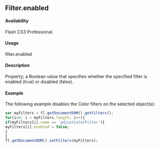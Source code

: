 ## Filter.enabled

#### Availability

Flash CS3 Professional.

#### Usage

filter.enabled

#### Description

Property; a Boolean value that specifies whether the specified filter is enabled (true) or disabled (false).

#### Example

The following example disables the Color filters on the selected object(s):
```javascript
var myFilters = fl.getDocumentDOM().getFilters();
for(i=0; i < myFilters.length; i++){
if(myFilters[i].name == 'adjustColorFilter'){
myFilters[i].enabled = false;
}
}
fl.getDocumentDOM().setFilters(myFilters);

```